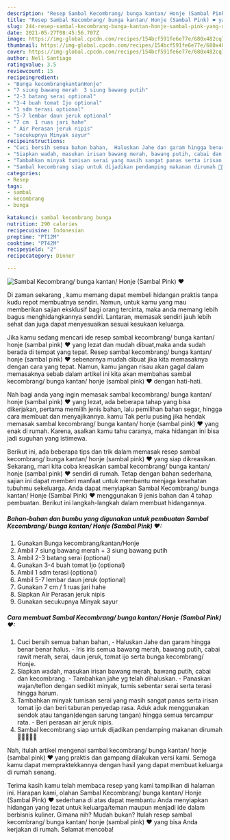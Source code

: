 ```yaml
---
description: "Resep Sambal Kecombrang/ bunga kantan/ Honje (Sambal Pink) ❤ yang nikmat Untuk Jualan"
title: "Resep Sambal Kecombrang/ bunga kantan/ Honje (Sambal Pink) ❤ yang nikmat Untuk Jualan"
slug: 244-resep-sambal-kecombrang-bunga-kantan-honje-sambal-pink-yang-nikmat-untuk-jualan
date: 2021-05-27T08:45:56.707Z
image: https://img-global.cpcdn.com/recipes/154bcf591fe6e77e/680x482cq70/sambal-kecombrang-bunga-kantan-honje-sambal-pink-❤-foto-resep-utama.jpg
thumbnail: https://img-global.cpcdn.com/recipes/154bcf591fe6e77e/680x482cq70/sambal-kecombrang-bunga-kantan-honje-sambal-pink-❤-foto-resep-utama.jpg
cover: https://img-global.cpcdn.com/recipes/154bcf591fe6e77e/680x482cq70/sambal-kecombrang-bunga-kantan-honje-sambal-pink-❤-foto-resep-utama.jpg
author: Nell Santiago
ratingvalue: 3.5
reviewcount: 15
recipeingredient:
- "Bunga kecombrangkantanHonje"
- "7 siung bawang merah  3 siung bawang putih"
- "2-3 batang serai optional"
- "3-4 buah tomat Ijo optional"
- "1 sdm terasi optional"
- "5-7 lembar daun jeruk optional"
- "7 cm  1 ruas jari hahe"
- " Air Perasan jeruk nipis"
- "secukupnya Minyak sayur"
recipeinstructions:
- "Cuci bersih semua bahan bahan,  Haluskan Jahe dan garam hingga benar benar halus.  Iris iris semua bawang merah, bawang putih, cabai rawit merah, serai, daun jeruk, tomat ijo serta bunga kecombrang/ Honje."
- "Siapkan wadah, masukan irisan bawang merah, bawang putih, cabai dan kecombrang. Tambahkan jahe yg telah dihaluskan.  Panaskan wajan/teflon dengan sedikit minyak, tumis sebentar serai serta terasi hingga harum."
- "Tambahkan minyak tumisan serai yang masih sangat panas serta irisan tomat ijo dan beri taburan penyedap rasa. Aduk aduk menggunakan sendok atau tangan(dengan sarung tangan) hingga semua tercampur rata.  Beri perasan air jeruk nipis."
- "Sambal kecombrang siap untuk dijadikan pendamping makanan dirumah 👌🏻👩🏻‍🍳"
categories:
- Resep
tags:
- sambal
- kecombrang
- bunga

katakunci: sambal kecombrang bunga 
nutrition: 290 calories
recipecuisine: Indonesian
preptime: "PT12M"
cooktime: "PT42M"
recipeyield: "2"
recipecategory: Dinner

---
```



![Sambal Kecombrang/ bunga kantan/ Honje (Sambal Pink) ❤](https://img-global.cpcdn.com/recipes/154bcf591fe6e77e/680x482cq70/sambal-kecombrang-bunga-kantan-honje-sambal-pink-❤-foto-resep-utama.jpg)

Di zaman  sekarang , kamu memang dapat membeli hidangan praktis tanpa kudu repot membuatnya sendiri. Namun, untuk kamu yang mau memberikan sajian eksklusif bagi orang tercinta, maka anda memang lebih bagus menghidangkannya sendiri. Lantaran, memasak sendiri jauh lebih sehat dan juga dapat menyesuaikan sesuai kesukaan keluarga.

Jika kamu sedang mencari ide resep sambal kecombrang/ bunga kantan/ honje (sambal pink) ❤ yang lezat dan mudah dibuat,maka anda sudah berada di tempat yang tepat. Resep sambal kecombrang/ bunga kantan/ honje (sambal pink) ❤  sebenarnya mudah dibuat jika kita memasaknya dengan cara yang tepat. Namun, kamu jangan risau akan gagal dalam memasaknya 
sebab dalam artikel ini kita akan membahas sambal kecombrang/ bunga kantan/ honje (sambal pink) ❤ dengan hati-hati.  



Nah bagi anda yang ingin memasak sambal kecombrang/ bunga kantan/ honje (sambal pink) ❤ yang lezat, ada beberapa tahap yang bisa dikerjakan, pertama memilih jenis bahan, lalu pemilihan bahan segar, hingga cara membuat dan menyajikannya. kamu Tak perlu pusing jika hendak memasak sambal kecombrang/ bunga kantan/ honje (sambal pink) ❤ yang enak di rumah. Karena, asalkan kamu  tahu caranya, maka hidangan ini bisa jadi suguhan yang istimewa.

Berikut ini, ada beberapa tips dan trik dalam memasak resep sambal kecombrang/ bunga kantan/ honje (sambal pink) ❤ yang siap dikreasikan. Sekarang, mari kita coba kreasikan sambal kecombrang/ bunga kantan/ honje (sambal pink) ❤ sendiri di rumah. Tetap dengan bahan sederhana, sajian ini dapat memberi manfaat untuk membantu menjaga kesehatan tubuhmu sekeluarga. Anda dapat menyiapkan Sambal Kecombrang/ bunga kantan/ Honje (Sambal Pink) ❤ menggunakan 9 jenis bahan dan 4 tahap pembuatan. Berikut ini langkah-langkah dalam membuat hidangannya.

<!--inarticleads1-->

##### Bahan-bahan dan bumbu yang digunakan untuk pembuatan Sambal Kecombrang/ bunga kantan/ Honje (Sambal Pink) ❤:

1. Gunakan Bunga kecombrang/kantan/Honje
1. Ambil 7 siung bawang merah + 3 siung bawang putih
1. Ambil 2-3 batang serai (optional)
1. Gunakan 3-4 buah tomat Ijo (optional)
1. Ambil 1 sdm terasi (optional)
1. Ambil 5-7 lembar daun jeruk (optional)
1. Gunakan 7 cm / 1 ruas jari hahe
1. Siapkan  Air Perasan jeruk nipis
1. Gunakan secukupnya Minyak sayur




<!--inarticleads2-->

##### Cara membuat Sambal Kecombrang/ bunga kantan/ Honje (Sambal Pink) ❤:

1. Cuci bersih semua bahan bahan,  - Haluskan Jahe dan garam hingga benar benar halus.  - Iris iris semua bawang merah, bawang putih, cabai rawit merah, serai, daun jeruk, tomat ijo serta bunga kecombrang/ Honje.
1. Siapkan wadah, masukan irisan bawang merah, bawang putih, cabai dan kecombrang. - Tambahkan jahe yg telah dihaluskan.  - Panaskan wajan/teflon dengan sedikit minyak, tumis sebentar serai serta terasi hingga harum.
1. Tambahkan minyak tumisan serai yang masih sangat panas serta irisan tomat ijo dan beri taburan penyedap rasa. Aduk aduk menggunakan sendok atau tangan(dengan sarung tangan) hingga semua tercampur rata.  - Beri perasan air jeruk nipis.
1. Sambal kecombrang siap untuk dijadikan pendamping makanan dirumah 👌🏻👩🏻‍🍳




Nah, itulah artikel mengenai  sambal kecombrang/ bunga kantan/ honje (sambal pink) ❤  yang praktis dan gampang dilakukan versi kami. Semoga kamu dapat mempraktekkannya dengan hasil yang dapat membuat keluarga di rumah senang. 

Terima kasih kamu telah membaca resep yang kami tampilkan di halaman ini. Harapan kami, olahan  Sambal Kecombrang/ bunga kantan/ Honje (Sambal Pink) ❤ sederhana di atas dapat membantu Anda menyiapkan hidangan yang lezat untuk keluarga/teman maupun menjadi ide dalam berbisnis kuliner. Gimana nih? Mudah bukan? Itulah resep sambal kecombrang/ bunga kantan/ honje (sambal pink) ❤ yang bisa Anda kerjakan di rumah. Selamat mencoba!

